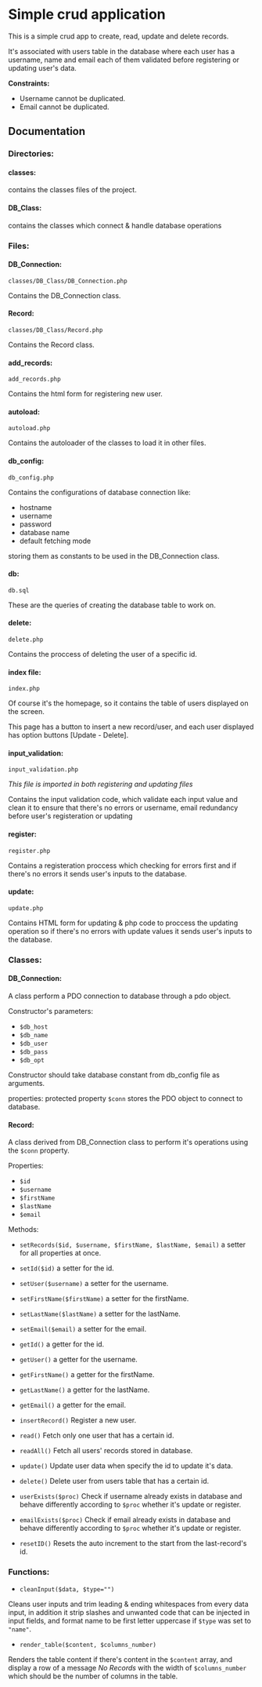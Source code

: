 
# Simple crud application

This is a simple crud app to create, read, update and delete records.

It's associated with users table in the database where each user has a username, name and email each of them validated before registering or updating user's data.

**Constraints:**
- Username cannot be duplicated.
- Email cannot be duplicated.




## Documentation

### Directories:
#### classes: 
contains the classes files of the project.
#### DB_Class:
contains the classes which connect & handle database operations


### Files:
#### DB_Connection: 
`classes/DB_Class/DB_Connection.php`

Contains the DB_Connection class.

#### Record: 
`classes/DB_Class/Record.php`

Contains the Record class.

#### add_records:
`add_records.php`

Contains the html form for registering new user.


#### autoload:
`autoload.php`

Contains the autoloader of the classes to load it in other files.

#### db_config:
`db_config.php`

Contains the configurations of database connection like: 
- hostname
- username
- password
- database name
- default fetching mode

storing them as constants to be used in the DB_Connection class.


#### db:
`db.sql`

These are the queries of creating the database table to work on.


#### delete:
`delete.php`

Contains the proccess of deleting the user of a specific id.

#### index file:
`index.php`

Of course it's the homepage, so it contains the table of users displayed on the screen.

This page has a button to insert a new record/user, and each user displayed has option buttons [Update - Delete].




#### input_validation:
`input_validation.php`

_This file is imported in both registering and updating files_

Contains the input validation code, which validate each input value and clean it to ensure that there's no errors or username, email redundancy before user's registeration or updating 


#### register:
`register.php`

Contains a registeration proccess which checking for errors first and if there's no errors it sends user's inputs to the database.


#### update:
`update.php`

Contains HTML form for updating & php code to proccess the updating operation so if there's no errors with update values it sends user's inputs to the database.



### Classes:

#### DB_Connection:
A class perform a PDO connection to database through a pdo object.

Constructor's parameters:
- `$db_host`
- `$db_name`
- `$db_user`
- `$db_pass`
- `$db_opt`

Constructor should take database constant from db_config file as arguments.

properties:
protected property `$conn` stores the PDO object to connect to database.



#### Record:
A class derived from DB_Connection class to perform it's operations using the `$conn` property.

Properties:
- `$id`
- `$username`
- `$firstName`
- `$lastName`
- `$email`

Methods:
- `setRecords($id, $username, $firstName, $lastName, $email)` a setter for all properties at once.

- `setId($id)` a setter for the id.
- `setUser($username)` a setter for the username.
- `setFirstName($firstName)` a setter for the firstName.
- `setLastName($lastName)` a setter for the lastName.
- `setEmail($email)` a setter for the email.

- `getId()` a getter for the id.
- `getUser()` a getter for the username.
- `getFirstName()` a getter for the firstName.
- `getLastName()` a getter for the lastName.
- `getEmail()` a getter for the email.

- `insertRecord()` Register a new user.
- `read()` Fetch only one user that has a certain id.
- `readAll()` Fetch all users' records stored in database.
- `update()` Update user data when specify the id to update it's data.
- `delete()` Delete user from users table that has a certain id.
- `userExists($proc)` 
Check if username already exists in database and behave differently according to `$proc` whether it's update or register.


- `emailExists($proc)` 
Check if email already exists in database and behave differently according to `$proc` whether it's update or register.


- `resetID()` Resets the auto increment to the start from the last-record's id.


### Functions:
- `cleanInput($data, $type="")` 

Cleans user inputs and trim leading & ending whitespaces from every data input, in addition it strip slashes and unwanted code that can be injected in input fields, and format name to be first letter uppercase if `$type` was set to `"name"`.


- `render_table($content, $columns_number)` 

Renders the table content if there's content in the `$content` array, and display a row of a message _No Records_ with the width of `$columns_number` which should be the number of columns in the table.


